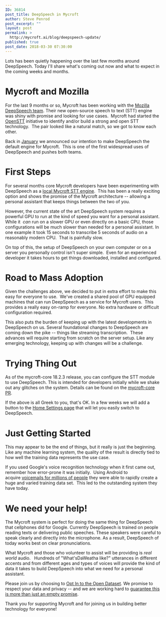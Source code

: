 ```yaml
---
ID: 36814
post_title: DeepSpeech in Mycroft
author: Steve Penrod
post_excerpt: ""
layout: post
permalink: >
  http://mycroft.ai/blog/deepspeech-update/
published: true
post_date: 2018-03-30 07:30:00
---
```

Lots has been quietly happening over the last few months around DeepSpeech. Today I'll share what's coming out now and what to expect in the coming weeks and months.
<h1>Mycroft and Mozilla</h1>
For the last 9 months or so, Mycroft has been working with the <a href="https://research.mozilla.org/machine-learning/">Mozilla DeepSpeech team</a>. Their new open-source speech to text (STT) engine was shiny with promise and looking for use cases.  Mycroft had started the <a href="https://openstt.org/">OpenSTT</a> initiative to identify and/or build a strong and open STT technology.  The pair looked like a natural match, so we got to know each other.

Back in <a href="https://mycroft.ai/blog/mycroft-speech-to-text-and-balance/">January</a> we announced our intention to make DeepSpeech the default engine for Mycroft.  This is one of the first widespread uses of DeepSpeech and pushes both teams.
<h1>First Steps</h1>
For several months core Mycroft developers have been experimenting with DeepSpeech as a <a href="https://github.com/MycroftAI/mycroft-core/pull/1370">local Mycroft STT engine</a>.  This has been a really exciting option and shows the promise of the Mycroft architecture -- allowing a personal assistant that keeps things between the two of you.

However, the current state of the art DeepSpeech system requires a powerful GPU to run at the kind of speed you want for a personal assistant. While it  <em>can</em> run on a slower GPU or even directly on a basic CPU, those configurations will be much slower than needed for a personal assistant. In one example it took 15 seconds to transcribe 5 seconds of audio on a reasonably modern CPU.  That is painfully slow.

On top of this, the setup of DeepSpeech on your own computer or on a server you personally control isn't super simple.  Even for an experienced developer it takes hours to get things downloaded, installed and configured.
<h1>Road to Mass Adoption</h1>
Given the challenges above, we decided to put in extra effort to make this easy for everyone to use.  We've created a shared pool of GPU equipped machines that can run DeepSpeech as a service for Mycroft users.  This provides a really easy on-ramp for everyone. No extra hardware or difficult configuration required.

This also puts the burden of keeping up with the latest developments in DeepSpeech on us. Several foundational changes to DeepSpeech are coming down the pike -- things like streaming transcription.  These advances will require starting from scratch on the server setup. Like any emerging technology, keeping up with changes will be a challenge.
<h1>Trying Thing Out</h1>
As of the mycroft-core 18.2.3 release, you can configure the STT module to use DeepSpeech. This is intended for developers initially while we shake out any glitches on the system. Details can be found on the <a href="https://github.com/MycroftAI/mycroft-core/pull/1503">mycroft-core PR</a>.

If the above is all Greek to you, that's OK. In a few weeks we will add a button to the <a href="https://home.mycroft.ai/#/setting/advanced">Home Settings page</a> that will let you easily switch to DeepSpeech.
<h1>Just Getting Started</h1>
This may appear to be the end of things, but it really is just the beginning.  Like any machine learning system, the quality of the result is directly tied to how well the training data represents the use case.

If you used Google's voice recognition technology when it first came out, remember how error-prone it was initially.  Using Android to acquire <a href="https://venturebeat.com/2015/08/11/google-details-how-it-cut-google-voice-transcription-error-rates-by-50/">voicemails for millions of people</a> they were able to rapidly create a huge and varied training data set.  This led to the outstanding system they have today.
<h1>We need your help!</h1>
The Mycroft system is perfect for doing the same thing for DeepSpeech that cellphones did for Google. Currently DeepSpeech is trained on people reading texts or delivering public speeches. These speakers were careful to speak clearly and directly into the microphone. As a result, DeepSpeech of today works best on clear pronunciations.

What Mycroft and those who volunteer to assist will be providing is <em>real world</em> audio.   Hundreds of "What'sDaWeatha like?" utterances in different accents and from different ages and types of voices will provide the kind of data it takes to build DeepSpeech into what we need for a personal assistant.

Please join us by choosing to <a href="https://home.mycroft.ai/#/setting/basic">Opt In to the Open Dataset</a>. We promise to respect your data and privacy -- and we are working hard to <a href="http://www.dailymail.co.uk/sciencetech/article-5553573/Facebook-never-sell-information-says-Mark-Zuckerberg-2009.html">guarantee this is more than just an empty promise</a>.

Thank you for supporting Mycroft and for joining us in building better technology for everyone!